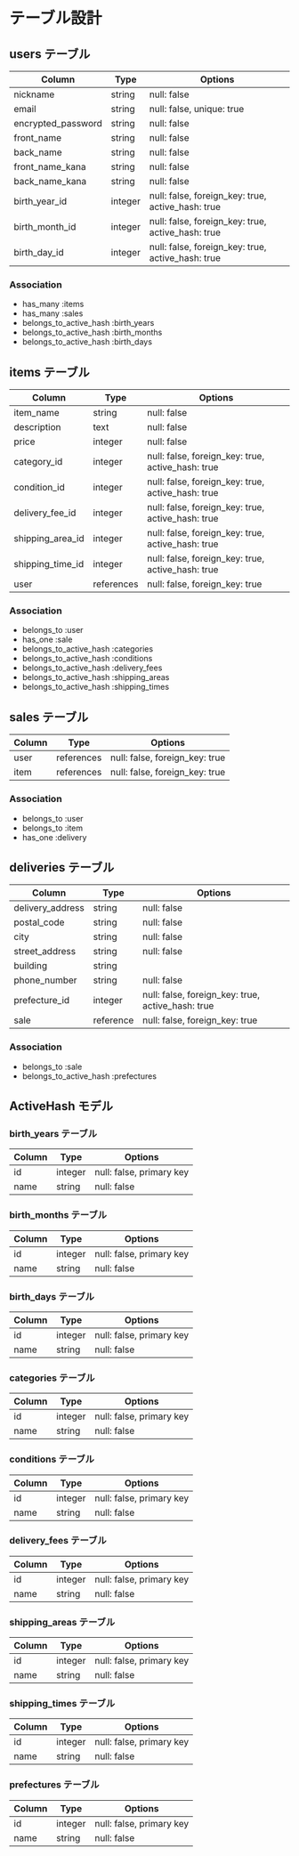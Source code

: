 # テーブル設計

## users テーブル

| Column             | Type    | Options                                           |
| ------------------ | ------- | ------------------------------------------------- |
| nickname           | string  | null: false                                       |
| email              | string  | null: false, unique: true                         |
| encrypted_password | string  | null: false                                       |
| front_name         | string  | null: false                                       |
| back_name          | string  | null: false                                       |
| front_name_kana    | string  | null: false                                       |
| back_name_kana     | string  | null: false                                       |
| birth_year_id      | integer | null: false, foreign_key: true, active_hash: true |
| birth_month_id     | integer | null: false, foreign_key: true, active_hash: true |
| birth_day_id       | integer | null: false, foreign_key: true, active_hash: true |


### Association

- has_many :items
- has_many :sales
- belongs_to_active_hash :birth_years
- belongs_to_active_hash :birth_months
- belongs_to_active_hash :birth_days

## items テーブル

| Column               | Type       | Options                                           |
| -------------------- | ---------- | ------------------------------------------------- |
| item_name            | string     | null: false                                       |
| description          | text       | null: false                                       |
| price                | integer    | null: false                                       |
| category_id          | integer    | null: false, foreign_key: true, active_hash: true |
| condition_id         | integer    | null: false, foreign_key: true, active_hash: true |
| delivery_fee_id      | integer    | null: false, foreign_key: true, active_hash: true |
| shipping_area_id     | integer    | null: false, foreign_key: true, active_hash: true |
| shipping_time_id     | integer    | null: false, foreign_key: true, active_hash: true |
| user                 | references | null: false, foreign_key: true                    |

### Association

- belongs_to :user
- has_one :sale
- belongs_to_active_hash :categories
- belongs_to_active_hash :conditions
- belongs_to_active_hash :delivery_fees
- belongs_to_active_hash :shipping_areas
- belongs_to_active_hash :shipping_times

## sales テーブル

| Column             | Type       | Options                        |
| ------------------ | ---------- | ------------------------------ |
| user               | references | null: false, foreign_key: true |
| item               | references | null: false, foreign_key: true |

### Association

- belongs_to :user
- belongs_to :item
- has_one :delivery

## deliveries テーブル

| Column             | Type      | Options                                           |
| ------------------ | --------- | ------------------------------------------------- |
| delivery_address   | string    | null: false                                       |
| postal_code        | string    | null: false                                       |
| city               | string    | null: false                                       |
| street_address     | string    | null: false                                       |
| building           | string    |                                                   |
| phone_number       | string    | null: false                                       |
| prefecture_id      | integer   | null: false, foreign_key: true, active_hash: true |
| sale               | reference | null: false, foreign_key: true                    |

### Association

- belongs_to :sale
- belongs_to_active_hash :prefectures

## ActiveHash モデル

### birth_years テーブル

| Column      | Type    | Options                   |
| ----------- | ------- | ------------------------- |
| id          | integer | null: false, primary key  |
| name        | string  | null: false               |

### birth_months テーブル

| Column      | Type    | Options                   |
| ----------- | ------- | ------------------------- |
| id          | integer | null: false, primary key  |
| name        | string  | null: false               |

### birth_days テーブル

| Column      | Type    | Options                   |
| ----------- | ------- | ------------------------- |
| id          | integer | null: false, primary key  |
| name        | string  | null: false               |

### categories テーブル

| Column      | Type    | Options                   |
| ----------- | ------- | ------------------------- |
| id          | integer | null: false, primary key  |
| name        | string  | null: false               |

### conditions テーブル

| Column      | Type    | Options                   |
| ----------- | ------- | ------------------------- |
| id          | integer | null: false, primary key  |
| name        | string  | null: false               |

### delivery_fees テーブル

| Column      | Type    | Options                   |
| ----------- | ------- | ------------------------- |
| id          | integer | null: false, primary key  |
| name        | string  | null: false               |

### shipping_areas テーブル

| Column      | Type    | Options                   |
| ----------- | ------- | ------------------------- |
| id          | integer | null: false, primary key  |
| name        | string  | null: false               |

### shipping_times テーブル

| Column      | Type    | Options                   |
| ----------- | ------- | ------------------------- |
| id          | integer | null: false, primary key  |
| name        | string  | null: false               |

### prefectures テーブル

| Column      | Type    | Options                   |
| ----------- | ------- | ------------------------- |
| id          | integer | null: false, primary key  |
| name        | string  | null: false               |